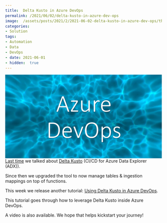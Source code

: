 ```yaml
---
title:  Delta Kusto in Azure DevOps
permalink: /2021/06/02/delta-kusto-in-azure-dev-ops
image:  /assets/posts/2021/2/2021-06-02-delta-kusto-in-azure-dev-ops/thumbnail-devops.png
categories:
- Solution
tags:
- Automation
- Data
- DevOps
- date: 2021-06-01
- hidden:  true
---
```

<img style="float:right;padding-left:20px;" title="Delta Kusto" src="/assets/posts/2021/2/2021-06-02-delta-kusto-in-azure-dev-ops/thumbnail-devops.png" />

[Last time](https://vincentlauzon.com/2021/04/07/delta-kusto-ci-cd-for-adx) we talked about [Delta Kusto](https://github.com/microsoft/delta-kusto) (CI/CD for Azure Data Explorer (ADX)).

Since then we upgraded the tool to now manage tables & ingestion mappings on top of functions.

This week we release another tutorial:  [Using Delta Kusto in Azure DevOps](https://github.com/microsoft/delta-kusto/blob/main/documentation/tutorials/az-dev-ops/README.md).

This tutorial goes through how to leverage Delta Kusto inside Azure DevOps.

A video is also available.  We hope that helps kickstart your journey!